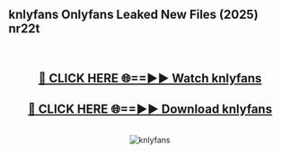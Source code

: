 <h2>knlyfans Onlyfans Leaked New Files (2025) nr22t</h2>
<br>
<div align="center">
<h2><a href="https://mediafiles.top/knlyfans&ref=git" rel="nofollow">🔴 CLICK HERE 🌐==►► Watch knlyfans</a></h2>
<h2><a href="https://mediafiles.top/knlyfans&ref=git" rel="nofollow">🔴 CLICK HERE 🌐==►► Download knlyfans</a></h2>
<br>
<a href="https://mediafiles.top/knlyfans&ref=git" rel="nofollow" data-target="animated-image.originalLink"><img src="https://i.ibb.co.com/xMMVF88/686577567.gif" alt="knlyfans" style="max-width: 100%; display: inline-block;" data-target="animated-image.originalImage"></a>
</div>
<br>
<br>